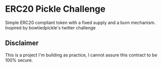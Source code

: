# ERC20 Pickle Challenge

Simple ERC20 compliant token with a fixed supply and a burn mechanism.
Inspired by bowtiedpickle's twitter challenge

## Disclaimer

This is a project I'm building as practice, I cannot assure this contract to be 100% secure.
